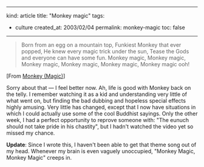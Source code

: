 -----
kind: article
title: "Monkey magic"
tags:
- culture
created_at: 2003/02/04
permalink: monkey-magic
toc: false
-----

<blockquote>
Born from an egg on a mountain top,
Funkiest Monkey that ever popped,
He knew every magic trick under the sun,
Tease the Gods and everyone can have some fun.
Monkey magic, Monkey magic,
Monkey magic, Monkey magic,
Monkey magic, Monkey magic ooh!
</blockquote>

<p>[From <a href="http://www.ewtoo.org/~matt/monkey/words1.htm" title="Monkey Magic">Monkey (Magic)</a>]</p>

<p>Sorry about that &mdash; I feel better now. Ah, life is good with Monkey back on the telly. I remember watching it as a kid and understanding very little of what went on, but finding the bad dubbing and hopeless special effects highly amusing. Very little has changed, except that I now have situations in which I could actually use some of the cool Buddhist sayings. Only the other week, I had a perfect opportunity to reprove someone with: "The eunuch should not take pride in his chastity", but I hadn't watched the video yet so missed my chance. </p>

<p><strong>Update</strong>: Since I wrote this, I haven't been able to get that theme song out of my head. Whenever my brain is even vaguely unoccupied, "Monkey Magic, Monkey Magic" creeps in.</p>


